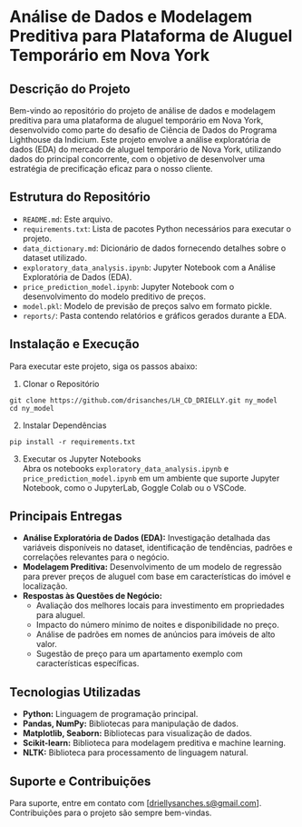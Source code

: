 # Análise de Dados e Modelagem Preditiva para Plataforma de Aluguel Temporário em Nova York

## Descrição do Projeto
Bem-vindo ao repositório do projeto de análise de dados e modelagem preditiva para uma plataforma de aluguel temporário em Nova York, desenvolvido como parte do desafio de Ciência de Dados do Programa Lighthouse da Indicium. Este projeto envolve a análise exploratória de dados (EDA) do mercado de aluguel temporário de Nova York, utilizando dados do principal concorrente, com o objetivo de desenvolver uma estratégia de precificação eficaz para o nosso cliente.

## Estrutura do Repositório
- `README.md`: Este arquivo.
- `requirements.txt`: Lista de pacotes Python necessários para executar o projeto.
- `data_dictionary.md`: Dicionário de dados fornecendo detalhes sobre o dataset utilizado.
- `exploratory_data_analysis.ipynb`: Jupyter Notebook com a Análise Exploratória de Dados (EDA).
- `price_prediction_model.ipynb`: Jupyter Notebook com o desenvolvimento do modelo preditivo de preços.
- `model.pkl`: Modelo de previsão de preços salvo em formato pickle.
- `reports/`: Pasta contendo relatórios e gráficos gerados durante a EDA.

## Instalação e Execução
Para executar este projeto, siga os passos abaixo:
1. Clonar o Repositório
```
git clone https://github.com/drisanches/LH_CD_DRIELLY.git ny_model
cd ny_model
```
2. Instalar Dependências
```
pip install -r requirements.txt
```
3. Executar os Jupyter Notebooks  
Abra os notebooks `exploratory_data_analysis.ipynb` e `price_prediction_model.ipynb` em um ambiente que suporte Jupyter Notebook, como o JupyterLab, Goggle Colab ou o VSCode.

## Principais Entregas
- **Análise Exploratória de Dados (EDA):** Investigação detalhada das variáveis disponíveis no dataset, identificação de tendências, padrões e correlações relevantes para o negócio.
- **Modelagem Preditiva:** Desenvolvimento de um modelo de regressão para prever preços de aluguel com base em características do imóvel e localização.
- **Respostas às Questões de Negócio:**
  - Avaliação dos melhores locais para investimento em propriedades para aluguel.
  - Impacto do número mínimo de noites e disponibilidade no preço.
  - Análise de padrões em nomes de anúncios para imóveis de alto valor.
  - Sugestão de preço para um apartamento exemplo com características específicas.

## Tecnologias Utilizadas
- **Python:** Linguagem de programação principal.
- **Pandas, NumPy:** Bibliotecas para manipulação de dados.
- **Matplotlib, Seaborn:** Bibliotecas para visualização de dados.
- **Scikit-learn:** Biblioteca para modelagem preditiva e machine learning.
- **NLTK:** Biblioteca para processamento de linguagem natural.

## Suporte e Contribuições
Para suporte, entre em contato com [driellysanches.s@gmail.com]. Contribuições para o projeto são sempre bem-vindas.

